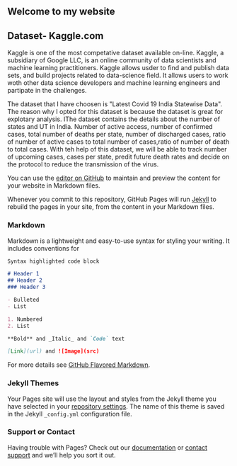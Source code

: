 ## Welcome to my website

## Dataset- Kaggle.com

Kaggle is one of the most competative dataset available on-line. Kaggle, a subsidiary of Google LLC, is an online community of data scientists and machine learning practitioners. Kaggle allows usder to find and publish data sets, and build projects related to data-science field. It allows users to work woth other data science developers and machine learning engineers and partipate in the challenges.

The dataset that I have choosen is "Latest Covid 19 India Statewise Data". The reason why I opted for this dataset is because the dataset is great for explotary analysis. IThe dataset contains the details about the number of states and UT in India. Number of active access, number of confirmed cases, total  number of deaths per state, number of discharged cases, ratio of number of active cases to total number of cases,ratio of number of death to total cases. With teh help of this dataset, we will be able to track number of upcoming cases, cases per state, predit future death rates and decide on the protocol to reduce the transmission of the virus.



You can use the [editor on GitHub](https://github.com/Aishwarya29121994/Aishwarya29121994.github.io/edit/master/index.md) to maintain and preview the content for your website in Markdown files.

Whenever you commit to this repository, GitHub Pages will run [Jekyll](https://jekyllrb.com/) to rebuild the pages in your site, from the content in your Markdown files.

### Markdown

Markdown is a lightweight and easy-to-use syntax for styling your writing. It includes conventions for

```markdown
Syntax highlighted code block

# Header 1
## Header 2
### Header 3

- Bulleted
- List

1. Numbered
2. List

**Bold** and _Italic_ and `Code` text

[Link](url) and ![Image](src)
```

For more details see [GitHub Flavored Markdown](https://guides.github.com/features/mastering-markdown/).

### Jekyll Themes

Your Pages site will use the layout and styles from the Jekyll theme you have selected in your [repository settings](https://github.com/Aishwarya29121994/Aishwarya29121994.github.io/settings/pages). The name of this theme is saved in the Jekyll `_config.yml` configuration file.

### Support or Contact

Having trouble with Pages? Check out our [documentation](https://docs.github.com/categories/github-pages-basics/) or [contact support](https://support.github.com/contact) and we’ll help you sort it out.
